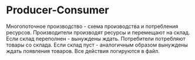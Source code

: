 # Producer-Consumer
Многопоточное производство - схема производства и потребления ресурсов. 
Производители производят ресурсы и перемещают на склад. Если склад переполнен - вынуждены ждать. 
Потребители потребляют товары со склада. Если склад пуст - аналогичным образом вынуждены ждать появления товаров.
Все действия логируются в файл.
